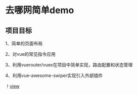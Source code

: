 # 去哪网简单demo

## 项目目标

1、简单的页面布局

2、对vue的常见指令应用

3、利用vuerouter/vuex在项目中简单实现，路由配置和状态管理

4、利用vue-awesome-swiper实现引入外部插件

！[view](view.jpg)